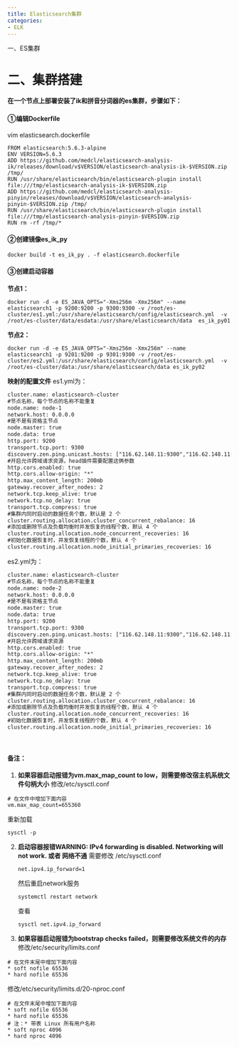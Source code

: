 ```yaml
---
title: Elasticsearch集群
categories:
- ELK
---
```

一、ES集群



# 二、集群搭建

**在一个节点上部署安装了ik和拼音分词器的es集群，步骤如下：**

#### ①编辑Dockerfile

vim elasticsearch.dockerfile

```
FROM elasticsearch:5.6.3-alpine
ENV VERSION=5.6.3
ADD https://github.com/medcl/elasticsearch-analysis-ik/releases/download/v$VERSION/elasticsearch-analysis-ik-$VERSION.zip /tmp/
RUN /usr/share/elasticsearch/bin/elasticsearch-plugin install file:///tmp/elasticsearch-analysis-ik-$VERSION.zip
ADD https://github.com/medcl/elasticsearch-analysis-pinyin/releases/download/v$VERSION/elasticsearch-analysis-pinyin-$VERSION.zip /tmp/
RUN /usr/share/elasticsearch/bin/elasticsearch-plugin install file:///tmp/elasticsearch-analysis-pinyin-$VERSION.zip
RUN rm -rf /tmp/*
```

#### ②创建镜像es_ik_py

```
docker build -t es_ik_py . -f elasticsearch.dockerfile
```

#### ③创建启动容器

**节点1：**

```
docker run -d -e ES_JAVA_OPTS="-Xms256m -Xmx256m" --name elasticsearch1 -p 9200:9200 -p 9300:9300 -v /root/es-cluster/es1.yml:/usr/share/elasticsearch/config/elasticsearch.yml  -v /root/es-cluster/data/esdata:/usr/share/elasticsearch/data  es_ik_py01
```

**节点2：**

```
docker run -d -e ES_JAVA_OPTS="-Xms256m -Xmx256m" --name elasticsearch1 -p 9201:9200 -p 9301:9300 -v /root/es-cluster/es2.yml:/usr/share/elasticsearch/config/elasticsearch.yml  -v /root/es-cluster/data:/usr/share/elasticsearch/data es_ik_py02
```

**映射的配置文件**
es1.yml为：

```xml
cluster.name: elasticsearch-cluster
#节点名称，每个节点的名称不能重复
node.name: node-1
network.host: 0.0.0.0
#是不是有资格主节点
node.master: true
node.data: true
http.port: 9200
transport.tcp.port: 9300
discovery.zen.ping.unicast.hosts: ["116.62.148.11:9300","116.62.148.11:9301"]
#开启允许跨域请求资源，head插件需要配置这俩参数
http.cors.enabled: true
http.cors.allow-origin: "*"
http.max_content_length: 200mb
gateway.recover_after_nodes: 2
network.tcp.keep_alive: true
network.tcp.no_delay: true
transport.tcp.compress: true
#集群内同时启动的数据任务个数，默认是 2 个
cluster.routing.allocation.cluster_concurrent_rebalance: 16
#添加或删除节点及负载均衡时并发恢复的线程个数，默认 4 个
cluster.routing.allocation.node_concurrent_recoveries: 16
#初始化数据恢复时，并发恢复线程的个数，默认 4 个
cluster.routing.allocation.node_initial_primaries_recoveries: 16
```

es2.yml为：

```xml
cluster.name: elasticsearch-cluster
#节点名称，每个节点的名称不能重复
node.name: node-2
network.host: 0.0.0.0
#是不是有资格主节点
node.master: true
node.data: true
http.port: 9200
transport.tcp.port: 9300
discovery.zen.ping.unicast.hosts: ["116.62.148.11:9300","116.62.148.11:9301"]
#开启允许跨域请求资源
http.cors.enabled: true
http.cors.allow-origin: "*"
http.max_content_length: 200mb
gateway.recover_after_nodes: 2
network.tcp.keep_alive: true
network.tcp.no_delay: true
transport.tcp.compress: true
#集群内同时启动的数据任务个数，默认是 2 个
cluster.routing.allocation.cluster_concurrent_rebalance: 16
#添加或删除节点及负载均衡时并发恢复的线程个数，默认 4 个
cluster.routing.allocation.node_concurrent_recoveries: 16
#初始化数据恢复时，并发恢复线程的个数，默认 4 个
cluster.routing.allocation.node_initial_primaries_recoveries: 16
```


<br>

#### 备注：

1. **如果容器启动报错为vm.max_map_count to low，则需要修改宿主机系统文件句柄大小**
修改/etc/sysctl.conf
```
# 在文件中增加下面内容
vm.max_map_count=655360
```
重新加载
```
sysctl -p
```

2. **启动容器报错WARNING: IPv4 forwarding is disabled. Networking will not work. 或者 网络不通**
   需要修改 /etc/sysctl.conf 
   ```
   net.ipv4.ip_forward=1
   ```
   然后重启network服务
   ```
   systemctl restart network
   ```
   查看
   ```
   sysctl net.ipv4.ip_forward
   ```

3. **如果容器启动报错为bootstrap checks failed，则需要修改系统文件的内存**
修改/etc/security/limits.conf
```
# 在文件末尾中增加下面内容
* soft nofile 65536
* hard nofile 65536
```
修改/etc/security/limits.d/20-nproc.conf
```
# 在文件末尾中增加下面内容
* soft nofile 65536
* hard nofile 65536
# 注：* 带表 Linux 所有用户名称
* soft nproc 4096
* hard nproc 4096
```
